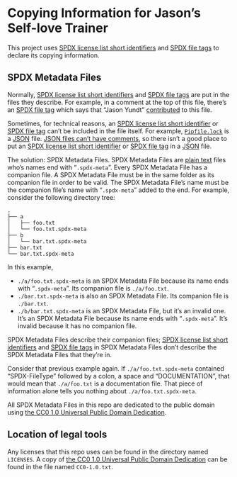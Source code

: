 <!--
SPDX-FileNotice: 🅭🄍1.0 This file is dedicated to the public domain using the CC0 1.0 Universal Public Domain Dedication <https://creativecommons.org/publicdomain/zero/1.0/>.
SPDX-FileContributor: Jason Yundt <jason@jasonyundt.email> (2021–2023)
-->

# Copying Information for Jason’s Self-love Trainer

This project uses [SPDX license list short identifiers] and [SPDX file tags] to
declare its copying information.

## SPDX Metadata Files

Normally, [SPDX license list short identifiers] and [SPDX file tags] are put in
the files they describe. For example, in a comment at the top of this file,
there’s an [SPDX file tag] which says that “Jason Yundt” [contributed](https://spdx.github.io/spdx-spec/v2.3/file-information/#814-file-contributor-field)
to this file.

Sometimes, for technical reasons, an [SPDX license list short identifier] or
[SPDX file tag] can’t be included in the file itself. For example,
[`Pipfile.lock`](https://pipenv.pypa.io/en/stable/basics/) is a [JSON] file.
[JSON files can’t have comments](https://stackoverflow.com/questions/244777/can-comments-be-used-in-json),
so there isn’t a good place to put an [SPDX license list short identifier] or
[SPDX file tag] in a [JSON] file.

The solution: SPDX Metadata Files. SPDX Metadata Files are [plain text](https://www.rfc-editor.org/rfc/rfc2046.html#section-4.1)
files who’s names end with “`.spdx-meta`”. Every SPDX Metadata File has a
companion file. A SPDX Metadata File must be in the same folder as its
companion file in order to be valid. The SPDX Metadata File’s name must be the
companion file’s name with “`.spdx-meta`” added to the end. For example,
consider the following directory tree:

	.
	├── a
	│   ├── foo.txt
	│   └── foo.txt.spdx-meta
	├── b
	│   └── bar.txt.spdx-meta
	├── bar.txt
	└── bar.txt.spdx-meta

In this example,

- `./a/foo.txt.spdx-meta` is an SPDX Metadata File because its name ends with
“`.spdx-meta`”. Its companion file is `./a/foo.txt`.
- `./bar.txt.spdx-meta` is also an SPDX Metadata File. Its companion file is
`./bar.txt`.
- `./b/bar.txt.spdx-meta` is an SPDX Metadata File, but it’s an invalid one.
It’s an SPDX Metadata File because its name ends with “`.spdx-meta`”. It’s
invalid because it has no companion file.

SPDX Metadata Files describe their companion files; [SPDX license list short
identifiers] and [SPDX file tags] in SPDX Metadata Files don’t describe the SPDX
Metadata Files that they’re in.

Consider that previous example again. If `./a/foo.txt.spdx-meta` contained
“SPDX-FileType” followed by a colon, a space and “DOCUMENTATION”, that would
mean that `./a/foo.txt` is a documentation file. That piece of information
alone tells you nothing about `./a/foo.txt.spdx-meta`.

All SPDX Metadata Files in this repo are dedicated to the public domain using
[the CC0 1.0 Universal Public Domain Dedication].

## Location of legal tools

Any licenses that this repo uses can be found in the directory named
`LICENSES`. A copy of [the CC0 1.0 Universal Public Domain Dedication] can be
found in the file named `CC0-1.0.txt`.

[JSON]: https://www.json.org/json-en.html
[NixOS]: https://nixos.org/
[SPDX file tag]: https://spdx.github.io/spdx-spec/v2.3/file-tags/
[SPDX file tags]: https://spdx.github.io/spdx-spec/v2.3/file-tags/
[SPDX license list short identifier]: https://spdx.github.io/spdx-spec/v2.3/using-SPDX-short-identifiers-in-source-files/
[SPDX license list short identifiers]: https://spdx.github.io/spdx-spec/v2.3/using-SPDX-short-identifiers-in-source-files/
[the CC0 1.0 Universal Public Domain Dedication]: https://creativecommons.org/publicdomain/zero/1.0/
